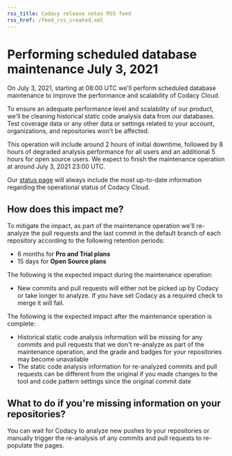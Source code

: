 ```yaml
---
rss_title: Codacy release notes RSS feed
rss_href: /feed_rss_created.xml
---
```


# Performing scheduled database maintenance July 3, 2021

On July 3, 2021, starting at 08:00 UTC we'll perform scheduled database maintenance to improve the performance and scalability of Codacy Cloud.

To ensure an adequate performance level and scalability of our product, we'll be cleaning historical static code analysis data from our databases. Test coverage data or any other data or settings related to your account, organizations, and repositories won't be affected.

This operation will include around 2 hours of initial downtime, followed by 8 hours of degraded analysis performance for all users and an additional 5 hours for open source users. We expect to finish the maintenance operation at around July 3, 2021 23:00 UTC.

Our [status page](https://status.codacy.com/) will always include the most up-to-date information regarding the operational status of Codacy Cloud.

## How does this impact me?

To mitigate the impact, as part of the maintenance operation we'll re-analyze the pull requests and the last commit in the default branch of each repository according to the following retention periods:

-   6 months for **Pro and Trial plans**
-   15 days for **Open Source plans**

The following is the expected impact during the maintenance operation:

-   New commits and pull requests will either not be picked up by Codacy or take longer to analyze. If you have set Codacy as a required check to merge it will fail.

The following is the expected impact after the maintenance operation is complete:

-   Historical static code analysis information will be missing for any commits and pull requests that we don't re-analyze as part of the maintenance operation, and the grade and badges for your repositories may become unavailable
-   The static code analysis information for re-analyzed commits and pull requests can be different from the original if you made changes to the tool and code pattern settings since the original commit date

## What to do if you're missing information on your repositories?

You can wait for Codacy to analyze new pushes to your repositories or manually trigger the re-analysis of any commits and pull requests to re-populate the pages.
